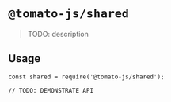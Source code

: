 # `@tomato-js/shared`

> TODO: description

## Usage

```
const shared = require('@tomato-js/shared');

// TODO: DEMONSTRATE API
```
